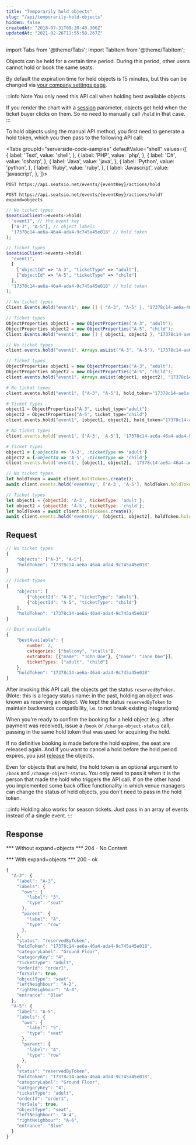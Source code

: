 ```yaml
---
title: "Temporarily hold objects"
slug: "/api/temporarily-hold-objects"
hidden: false
createdAt: "2018-07-31T09:20:48.306Z"
updatedAt: "2021-02-26T11:55:58.267Z"
---
```


import Tabs from '@theme/Tabs';
import TabItem from '@theme/TabItem';

Objects can be held for a certain time period. During this period, other users cannot hold or book the same seats.

By default the expiration time for held objects is 15 minutes, but this can be changed via [your company settings page](https://app.seats.io/company-settings).

:::info Note
You only need this API call when holding best available objects.

If you render the chart with a [session](/docs/renderer/config-session) parameter, objects get held when the ticket buyer clicks on them. So no need to manually call `/hold` in that case.
:::

To hold objects using the manual API method, you first need to generate a hold token, which you then pass to the following API call:



<Tabs 
  groupId="serverside-code-samples"
  defaultValue="shell"
  values={[
{ label: 'Text', value: 'shell', },
{ label: 'PHP', value: 'php', },
{ label: 'C#', value: 'csharp', },
{ label: 'Java', value: 'java', },
{ label: 'Python', value: 'python', },
{ label: 'Ruby', value: 'ruby', },
{ label: 'Javascript', value: 'javascript', },
]}>
<TabItem value='shell'>

```shell
POST https://api.seatsio.net/events/{eventKey}/actions/hold

POST https://api.seatsio.net/events/{eventKey}/actions/hold?expand=objects
```

</TabItem>
<TabItem value='php'>

```php
// No ticket types
$seatsioClient->events->hold(
  "event1", // the event key
  ["A-3", "A-5"], // object labels
  "17378c14-ae6a-46a4-ada4-9c745a45e018" // hold token
);

// Ticket types
$seatsioClient->events->hold(
  "event1",
  [
    ["objectId" => "A-3", "ticketType" => "adult"],
    ["objectId" => "A-5", "ticketType" => "child"]
  ],
  "17378c14-ae6a-46a4-ada4-9c745a45e018" // hold token
);
```

</TabItem>
<TabItem value='csharp'>

```csharp
// No ticket types
Client.Events.Hold("event1", new [] { "A-3", "A-5" }, "17378c14-ae6a-46a4-ada4-9c745a45e018");

// Ticket types
ObjectProperties object1 = new ObjectProperties("A-3", "adult");
ObjectProperties object2 = new ObjectProperties("A-5", "child");
Client.Events.Hold("event1", new [] { object1, object2 }, "17378c14-ae6a-46a4-ada4-9c745a45e018");
```

</TabItem>
<TabItem value='java'>

```java
// No ticket types
client.events.hold("event1", Arrays.asList("A-3", "A-5"), "17378c14-ae6a-46a4-ada4-9c745a45e018");

// Ticket types
ObjectProperties object1 = new ObjectProperties("A-3", "adult");
ObjectProperties object2 = new ObjectProperties("A-5", "child");
client.events.hold("event1", Arrays.asList(object1, object2), "17378c14-ae6a-46a4-ada4-9c745a45e018");
```

</TabItem>
<TabItem value='python'>

```python
# No ticket types
client.events.hold("event1", ["A-3", "A-5"], hold_token="17378c14-ae6a-46a4-ada4-9c745a45e018")

# Ticket types
object1 = ObjectProperties("A-3", ticket_type="adult")
object2 = ObjectProperties("A-5", ticket_type="child")
client.events.hold("event1", [object1, object2], hold_token="17378c14-ae6a-46a4-ada4-9c745a45e018")
```

</TabItem>
<TabItem value='ruby'>

```ruby
# No ticket types
client.events.hold('event1', ['A-3', 'A-5'], '17378c14-ae6a-46a4-ada4-9c745a45e018')

# Ticket types
object1 = {:objectId => 'A-3', :ticketType => 'adult'}
object2 = {:objectId => 'A-5', :ticketType => 'child'}
client.events.hold('event1', [object1, object2], '17378c14-ae6a-46a4-ada4-9c745a45e018')
```

</TabItem>
<TabItem value='javascript'>

```javascript
// No ticket types
let holdToken = await client.holdTokens.create();
await client.events.hold('eventKey', ['A-3', 'A-5'], holdToken.holdToken);

// Ticket types
let object1 = {objectId: 'A-3', ticketType: 'adult'};
let object2 = {objectId: 'A-5', ticketType: 'child'};
let holdToken = await client.holdTokens.create();
await client.events.hold('eventKey', [object1, object2], holdToken.holdToken);
```

</TabItem>
</Tabs>





## Request



```javascript
// No ticket types
{
    "objects": ["A-3", "A-5"],
    "holdToken": "17378c14-ae6a-46a4-ada4-9c745a45e018"
}

// Ticket types
{
    "objects": [
        {"objectId": "A-3", "ticketType": "adult"},
        {"objectId": "A-5", "ticketType": "child"}
    ],
    "holdToken": "17378c14-ae6a-46a4-ada4-9c745a45e018"
}

// Best available
{
    "bestAvailable": {
        number: 2,
        categories: ["balcony", "stalls"],
        extraData: [{"name": "John Doe"}, {"name": "Jane Doe"}],
        ticketTypes: ["adult", "child"]
    },
    "holdToken": "17378c14-ae6a-46a4-ada4-9c745a45e018"
}
```

After invoking this API call, the objects get the status `reservedByToken`. 
(Note: this is a legacy status name: in the past, holding an object was known as reserving an object. We kept the status `reservedByToken` to maintain backwards compatibility, i.e. to not break existing integrations)

When you're ready to confirm the booking for a held object (e.g. after payment was received), issue a `/book` or `/change-object-status` call, passing in the same hold token that was used for acquiring the hold.
 
If no definitive booking is made before the hold expires, the seat are released again. And if you want to cancel a hold before the hold period expires, you just [release](/docs/api/release-objects) the objects.

Even for objects that are held, the hold token is an optional argument to `/book` and `/change-object-status`. You only need to pass it when it is the person that made the hold who triggers the API call. If on the other hand you implemented some back office functionality in which venue managers can change the status of held objects, you don't need to pass in the hold token.

:::info 
Holding also works for season tickets. Just pass in an array of events instead of a single event.
:::



## Response

*** Without expand=objects ***
204 - No Content

*** With expand=objects ***
200 - ok



```javascript
{
  "A-3": {
    "label": "A-3",
    "labels": {
      "own": {
        "label": "3",
        "type": "seat"
      },
      "parent": {
        "label": "A",
        "type": "row"
      },
    },
    "status": "reservedByToken",
    "holdToken": "17378c14-ae6a-46a4-ada4-9c745a45e018",
    "categoryLabel": "Ground Floor",
    "categoryKey": "4",
    "ticketType": "adult",
    "orderId": "order1",
    "forSale": true,
    "objectType": "seat",
    "leftNeighbour": "A-2",
    "rightNeighbour": "A-4",
    "entrance": "Blue"
  },
  "A-5": {
    "label": "A-5",
    "labels": {
      "own": {
        "label": "5",
        "type": "seat"
      },
      "parent": {
        "label": "A",
        "type": "row"
      },
    },
    "status": "reservedByToken",
    "holdToken": "17378c14-ae6a-46a4-ada4-9c745a45e018",
    "categoryLabel": "Ground Floor",
    "categoryKey": "4",
    "ticketType": "adult",
    "orderId": "order1",
    "forSale": true,
    "objectType": "seat",
    "leftNeighbour": "A-4",
    "rightNeighbour": "A-6",
    "entrance": "Blue"
  }
}
```

